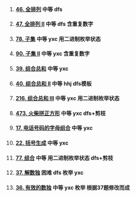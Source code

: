 1.  #### [46. 全排列](https://leetcode-cn.com/problems/permutations/) 中等 dfs

2.  #### [47. 全排列 II](https://leetcode-cn.com/problems/permutations-ii/) 中等 dfs 含重复数字

3.  #### [78. 子集](https://leetcode-cn.com/problems/subsets/) 中等 yxc 用二进制枚举状态 

4.  #### [90. 子集 II](https://leetcode-cn.com/problems/subsets-ii/) 中等 yxc 含重复数字

5.  #### [39. 组合总和](https://leetcode-cn.com/problems/combination-sum/) 中等 yxc

6.  #### [40. 组合总和 II](https://leetcode-cn.com/problems/combination-sum-ii/) 中等 hhj  dfs模板

7.  #### [216. 组合总和 III](https://leetcode-cn.com/problems/combination-sum-iii/) 中等 yxc 用二进制枚举状态

8.  #### [473. 火柴拼正方形](https://leetcode-cn.com/problems/matchsticks-to-square/) 中等 yxc dfs+剪枝

9.  #### [17. 电话号码的字母组合](https://leetcode-cn.com/problems/letter-combinations-of-a-phone-number/) 中等 yxc

10.  #### [22. 括号生成](https://leetcode-cn.com/problems/generate-parentheses/) 中等 yxc

11.  #### [77. 组合](https://leetcode-cn.com/problems/combinations/) 中等 用二进制枚举状态  dfs+剪枝

12.  #### [37. 解数独](https://leetcode-cn.com/problems/sudoku-solver/) 困难 dfs 枚举 yxc

13.  #### [36. 有效的数独](https://leetcode-cn.com/problems/valid-sudoku/) 中等 yxc 枚举 根据37题修改而成